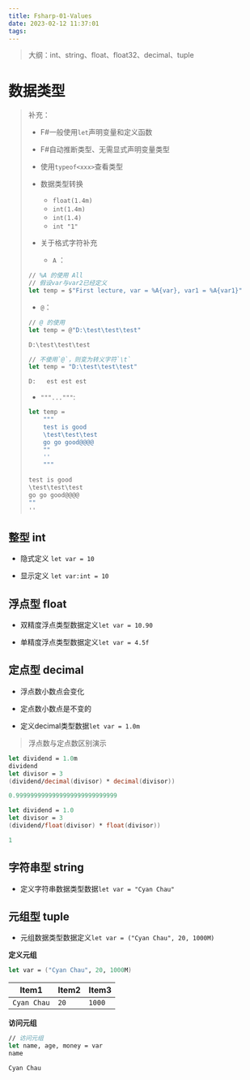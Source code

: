 ```yaml
---
title: Fsharp-01-Values
date: 2023-02-12 11:37:01
tags:
---
```


> 大纲：int、string、float、float32、decimal、tuple

# 数据类型

> 补充：
>
> * F#一般使用`let`声明变量和定义函数
>
> * F#自动推断类型、无需显式声明变量类型
>
> * 使用`typeof<xxx>`查看类型
>
> * 数据类型转换
>
>   * `float(1.4m)`
>   * `int(1.4m)`
>   * `int(1.4)`
>   * `int "1"`
>
> * 关于格式字符补充
>
>   * `A` ：
>
>  ```fsharp
>  // %A 的使用 All
>  // 假设var与var2已经定义
>  let temp = $"First lecture, var = %A{var}, var1 = %A{var1}"
>  ```
>
>   * `@`：
>
>  ```fsharp
>  // @ 的使用 
>  let temp = @"D:\test\test\test"
>  
>  D:\test\test\test
>  
>  // 不使用`@`，则变为转义字符`\t`
>  let temp = "D:\test\test\test"
>  
>  D:	est	est	est
>  ```
>
>   * `"""..."""`:
>
>  ```fsharp
>  let temp =
>      """
>      test is good
>      \test\test\test
>      go go good@@@@
>      ""
>      ''
>      """
>      
>  test is good
>  \test\test\test
>  go go good@@@@
>  ""
>  ''    
>  ```
>
>  

## 整型 int

* 隐式定义 `let var = 10`

* 显示定义 `let var:int = 10`

## 浮点型 float

* 双精度浮点类型数据定义`let var = 10.90`

* 单精度浮点类型数据定义`let var = 4.5f`

## 定点型 decimal

* 浮点数小数点会变化

* 定点数小数点是不变的

* 定义decimal类型数据`let var = 1.0m`

> 浮点数与定点数区别演示

```fsharp
let dividend = 1.0m
dividend
let divisor = 3
(dividend/decimal(divisor) * decimal(divisor))

0.9999999999999999999999999999
```

```fsharp
let dividend = 1.0
let divisor = 3
(dividend/float(divisor) * float(divisor))

1
```

## 字符串型 string

* 定义字符串数据类型数据`let var = "Cyan Chau"`

## 元组型 tuple

* 元组数据类型数据定义`let var = ("Cyan Chau", 20, 1000M)`

**定义元组**

```fsharp
let var = ("Cyan Chau", 20, 1000M)
```

| Item1       | Item2 | Item3  |
| ----------- | ----- | ------ |
| `Cyan Chau` | `20`  | `1000` |

**访问元组**

```fsharp
// 访问元组
let name, age, money = var
name

Cyan Chau
```

